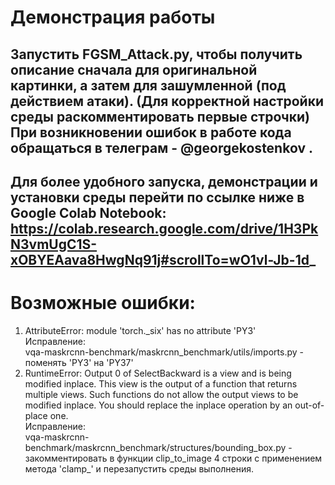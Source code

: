# Демонстрация работы  

Запустить FGSM_Attack.py, чтобы получить описание сначала для оригинальной картинки, а затем для зашумленной (под действием атаки). (Для корректной настройки среды раскомментировать первые строчки)  
При возникновении ошибок в работе кода обращаться в телеграм - @georgekostenkov .  
-
Для более удобного запуска, демонстрации и установки среды перейти по ссылке ниже в Google Colab Notebook:
https://colab.research.google.com/drive/1H3PkN3vmUgC1S-xOBYEAava8HwgNq91j#scrollTo=wO1vl-Jb-1d_
-
# Возможные ошибки:  
1. AttributeError: module 'torch._six' has no attribute 'PY3'  
Исправление:  
vqa-maskrcnn-benchmark/maskrcnn_benchmark/utils/imports.py - поменять 'PY3' на 'PY37'  
2. RuntimeError: Output 0 of SelectBackward is a view and is being modified inplace. This view is the output of a function that returns multiple views. Such functions do not allow the output views to be modified inplace. You should replace the inplace operation by an out-of-place one.  
Исправление:  
vqa-maskrcnn-benchmark/maskrcnn_benchmark/structures/bounding_box.py - закомментировать в функции clip_to_image 4 строки с применением метода 'clamp_' и перезапустить среды выполнения.
